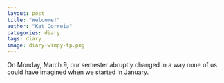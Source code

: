 ```yaml
---
layout: post
title: "Welcome!"
author: "Kat Correia"
categories: diary
tags: diary
image: diary-wimpy-tp.png
---
```


On Monday, March 9, our semester abruptly changed in a way none of us could have imagined when we started in January.  

